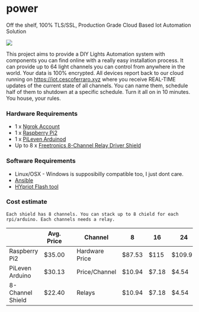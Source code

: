 # power
Off the shelf, 100% TLS/SSL, Production Grade Cloud Based Iot Automation Solution


![](http://stream1.gifsoup.com/view2/4045951/homer-light-switch-o.gif)


This project aims to provide a DIY Lights Automation system with components you can find online with a really easy installation process. 
It can provide up to 64 light channels you can control from anywhere in the world. Your data is 100% encrypted. All devices report back to our cloud running 
on https://iot.cescoferraro.xyz where you receive REAL-TIME updates of the current state of all channels. You can name them, schedule half of them to 
shutdown at a specific schedule. Turn it all on in 10 minutes. You house, your rules.


### Hardware Requirements
  - 1 x [Ngrok Account](https://dashboard.ngrok.com/user/signup)
  - 1 x [Raspberry Pi2](https://www.adafruit.com/Raspberrypi?gclid=CjwKEAjw1qHABRDU9qaXs4rtiS0SJADNzJisDXC-HNL_Oqc7qxhBiP5F4IaOWsEsM_2xnzNg4GiesRoCG_zw_wcB)
  - 1 x [PiLeven Arduinod](http://www.freetronics.com.au/products/pileven-arduino-compatible-expansion-for-raspberry-pi#.WAk66nUrL0o)
  - Up to 8 x [Freetronics 8-Channel Relay Driver Shield](http://www.freetronics.com.au/collections/shields/products/relay8-8-channel-relay-driver-shield#.WAk7FHUrL0o)

### Software Requirements
  - Linux/OSX - Windows is supposibilly compatible too, I just dont care.
  - [Ansible](http://docs.ansible.com/)  
  - [HYpriot Flash tool](https://github.com/hypriot/flash)  


### Cost estimate

    Each shield has 8 channels. You can stack up to 8 chield for each rpi/arduino. Each channels needs a relay.

|   	                |  Avg. Price	|     |    Channel      |   8	    |   16   	|   24	    |   32	    |   40   	|   48  	|   56  	|   64  	|
|---	                |---		    |---  |---         	    |---	    |---	    |---	    |---	    |---	    |---	    |---	    |---     	|
|  Raspberry Pi2 	    |    $35.00     |     |  Hardware Price |  $87.53	|   $115	|   $109.93	|  $132.33 	|   $154.73	|  $177.13 	|   $199.53	|   $221.93	|
|  PiLeven Arduino 	    |    $30.13	    |     |  Price/Channel  |  $10.94	|   $7.18	|   $4.54	|  $4.13 	|   $3.86	|  $3.69 	|   $3.56	|   $3.46	|	
|  8-Channel Shield 	|    $22.40	    |     |  Relays         |  $10.94	|   $7.18	|   $4.54	|  $4.13 	|   $3.86	|  $3.69 	|   $3.56	|   $3.46	|
		

